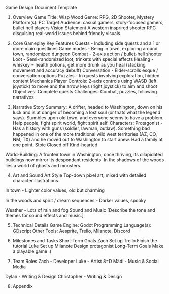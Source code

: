 Game Design Document Template
1. Overview
Game Title: Wisp Wood
Genre: RPG, 2D Shooter, Mystery
Platform(s): PC
Target Audience: casual gamers, story-focused gamers, bullet hell players
Vision Statement
A western insprired shooter RPG disguising real-world issues behind friendly visuals.

2. Core Gameplay
Key Features
Quests - Including side quests and a 1 or more main questlines
Game modes - Being in town, exploring around town, randomized dungeon
Combat - 2-axis action / bullet-hell shooter
Loot - Semi-randomized loot, trinkets with special effects
Healing - whiskey = health potions, get more drunk as you heal (stacking movement and accuracy debuff)
Conversation - Elder-scrolls esque / conversation options
Puzzles - In quests involving exploration, hidden content
Mechanics
Player Controls: 2-axis controls using WASD (left joystick) to move and the arrow keys (right joystick) to aim and shoot
Objectives: Complete quests
Challenges: Combat, puzzles, following narratives

3. Narrative
Story Summary:
A drifter, headed to Washington, down on his luck and is at danger of becoming a lost soul (or thats what the legend says). Stumbles upon old town, and everyone seems to have a problem. Help people, fight spirit world, fight spirit self.
Characters:
Protagonist - Has a history with guns (soldier, lawman, outlaw). Something bad happened in one of the more traditional wild west territories (AZ, CO, NM, TX) and he moved out to Washington to start anew. Had a family at one point.
Stoic
Closed off
Kind-hearted


World-Building:
A fronteir town in Washington; once thriving, its dilapidated buildings now mirror its despondant residents. In the shadows of the woods lies a world of ghosts and monsters.

4. Art and Sound
Art Style
Top-down pixel art, mixed with detailed character illustrations.

In town - Lighter color values, old but charming

In the woods and spirit / dream sequences - Darker values, spooky

Weather - Lots of rain and fog
Sound and Music
[Describe the tone and themes for sound effects and music.]

5. Technical Details
Game Engine: Godot
Programming Language(s): GDscript
Other Tools: Aesprite, Trello, Milanote, Discord

6. Milestones and Tasks
Short-Term Goals
Zach
Set up Trello
Finish the tutorial
Luke
Set up Milanote
Design protagonist
Long-Term Goals
Make a playable game :)

7. Team Roles
Zach - Developer
Luke - Artist 8=D
Mädi - Music & Social Media
 
Dylan - Writing & Design
Christopher - Writing & Design

8. Appendix
